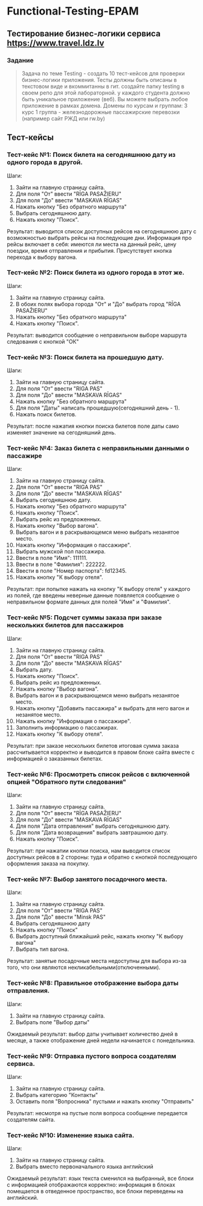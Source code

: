 # Functional-Testing-EPAM
## Тестирование бизнес-логики сервиса https://www.travel.ldz.lv
### Задание
>Задача по теме Testing - создать 10 тест-кейсов для проверки бизнес-логики приложения. Тесты должны быть описаны в текстовом виде и вкоммитанны в гит. создайте папку testing в своем репо для этой лабораторной. у каждого студента должно быть уникальное приложение (веб). Вы можете выбрать любое приложение в рамках домена. Домены по курсам и группам: 3 курс 1 группа - железнодорожные пассажирские перевозки (например сайт РЖД или rw.by)
## Тест-кейсы
### Тест-кейс №1: Поиск билета на сегодняшнюю дату из одного города в другой.
Шаги:
1.  Зайти на главную страницу сайта.
2.  Для поля "От" ввести "RĪGA PASAŽIERU"
3.  Для поля "До" ввести "MASKAVA RĪGAS"
4.  Нажать кнопку "Без обратного маршрута"
5.  Выбрать сегодняшнюю дату.
6.  Нажать кнопку "Поиск".

Результат: выводится список доступных рейсов на сегодняшнюю дату с возможностью выбрать рейсы на последующие дни. Информация про рейсы включает в себя: имеются ли места на данный рейс, цену поездки, время отправления и прибытия. Присутствует кнопка перехода к выбору вагона.

### Тест-кейс №2: Поиск билета из одного города в этот же.
Шаги:
1.  Зайти на главную страницу сайта.
2.  В обоих полях выбора города "От" и "До" выбрать город "RĪGA PASAŽIERU"
3.  Нажать кнопку "Без обратного маршрута"
4.  Нажать кнопку "Поиск".

Результат: выводится сообщение о неправильном выборе маршрута следования с кнопкой "ОК" 

### Тест-кейс №3: Поиск билета на прошедшую дату.
Шаги:
1.  Зайти на главную страницу сайта.
2.  Для поля "От" ввести "RIGA PAS"
3.  Для поля "До" ввести "MASKAVA RĪGAS"
4.  Нажать кнопку "Без обратного маршрута"
5.  Для поля "Даты" написать прошедшую(сегодняшний день - 1).
6.  Нажать поиск билетов.

Результат: после нажатия кнопки поиска билетов поле даты само изменяет значение на сегодняшний день.

### Тест-кейс №4: Заказ билета с неправильными данными о пассажире
Шаги:
1.  Зайти на главную страницу сайта.
2.  Для поля "От" ввести "RIGA PAS"
3.  Для поля "До" ввести "MASKAVA RĪGAS"
4.  Выбрать сегодняшнюю дату.
3.  Нажать кнопку "Без обратного маршрута"
5.  Нажать кнопку "Поиск".
6.  Выбрать рейс из предложенных.
7.  Нажать кнопку "Выбор вагона".
8.  Выбрать вагон и в раскрывающемся меню выбрать незанятое место.
9.  Нажать кнопку "Информация о пассажире".
10. Выбрать мужской пол пассажира.
11. Ввести в поле "Имя": 111111.
12. Ввести в поле "Фамилия": 222222.
13. Ввести в поле "Номер паспорта": fd12345.
14. Нажать кнопку "К выбору отеля".

Результат: при попытке нажать на кнопку "К выбору отеля" у каждого из полей, где введены неверные данные появляется сообщение о неправильном формате данных для полей "Имя" и "Фамилия".

### Тест-кейс №5: Подсчет суммы заказа при заказе нескольких билетов для пассажиров
Шаги:
1.  Зайти на главную страницу сайта.
2.  Для поля "От" ввести "RIGA PAS"
3.  Для поля "До" ввести "MASKAVA RĪGAS"
4.  Выбрать дату.
5.  Нажать кнопку "Поиск".
6.  Выбрать рейс из предложенных.
7.  Нажать кнопку "Выбор вагона".
8.  Выбрать вагон и в раскрывающемся меню выбрать незанятое место.
9.  Нажать кнопку "Добавить пассажира" и выбрать для него вагон и незанятое место.
10. Нажать кнопку "Информация о пассажире".
11. Заполнить информацию о пассажирах.
12. Нажать кнопку "К выбору отеля".

Результат: при заказе нескольких билетов итоговая сумма заказа рассчитывается корректно и выводится в правом блоке сайта вместе с информацией о заказанных билетах.

### Тест-кейс №6: Просмотреть список рейсов с включенной опцией "Обратного пути следования"
Шаги:
1.  Зайти на главную страницу сайта.
2.  Для поля "От" ввести "RĪGA PASAŽIERU"
3.  Для поля "До" ввести "MASKAVA RĪGAS"
5.  Для поля "Дата отправления" выбрать сегодняшнюю дату.
5.  Для поля "Дата возвращения" выбрать завтрашнюю дату.
6.  Нажать кнопку "Поиск".

Результат: при нажатии кнопки поиска, нам выводится список доступных рейсов в 2 стороны: туда и обратно с кнопкой последующего оформления заказа на покупку.

### Тест-кейс №7: Выбор занятого посадочного места.
Шаги:
1.  Зайти на главную страницу сайта.
2.  Для поля "От" ввести "RIGA PAS"
3.  Для поля "До" ввести "Minsk PAS"
4.  Выбрать сегодняшнюю дату
4.  Нажать кнопку "Поиск"
5.  Выбрать доступный ближайший рейс, нажать кнопку "К выбору вагона"
6.  Выбрать тип вагона.

Результат: занятые посадочные места недоступны для выбора из-за того, что они являются некликабельными(отключенными).

### Тест-кейс №8: Правильное отображение выбора даты отправления.
Шаги:
1.  Зайти на главную страницу сайта.
2.  Выбрать поле "Выбор даты"

Ожидаемый результат: выбор даты учитывает количество дней в месяце, а также отображение дней недели начинается с понедельника.

### Тест-кейс №9: Отправка пустого вопроса создателям сервиса.
Шаги:
1.  Зайти на главную страницу сайта.
2.  Выбрать категорию "Контакты"
3.  Оставить поля "Вопросника" пустыми и нажать кнопку "Отправить"

Результат: несмотря на пустые поля вопроса сообщение передается создателям сайта.

### Тест-кейс №10: Изменение языка сайта.
Шаги:
1.  Зайти на главную страницу сайта.
2.  Выбрать вместо первоначального языка английский

Ожидаемый результат: язык текста сменился на выбранный, все блоки с информацией отображаются корректно: информация в блоках помещается в отведенное пространство, все блоки переведены на английский.
